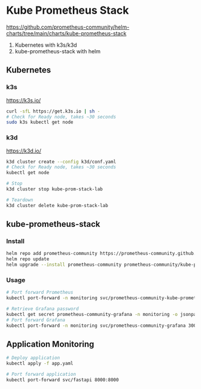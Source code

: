 # Kube Prometheus Stack

<https://github.com/prometheus-community/helm-charts/tree/main/charts/kube-prometheus-stack>

1. Kubernetes with k3s/k3d
2. kube-prometheus-stack with helm

## Kubernetes

### k3s

<https://k3s.io/>

```bash
curl -sfL https://get.k3s.io | sh - 
# Check for Ready node, takes ~30 seconds 
sudo k3s kubectl get node 
```

### k3d

<https://k3d.io/>

```bash
k3d cluster create --config k3d/conf.yaml
# Check for Ready node, takes ~30 seconds
kubectl get node

# Stop
k3d cluster stop kube-prom-stack-lab

# Teardown
k3d cluster delete kube-prom-stack-lab
```

## kube-prometheus-stack

### Install

```bash
helm repo add prometheus-community https://prometheus-community.github.io/helm-charts
helm repo update
helm upgrade --install prometheus-community prometheus-community/kube-prometheus-stack --version 70.1.1 --namespace monitoring --create-namespace -f values.yaml
```

### Usage

```bash
# Port forward Prometheus
kubectl port-forward -n monitoring svc/prometheus-community-kube-prometheus 9090:9090

# Retrieve Grafana password
kubectl get secret prometheus-community-grafana -n monitoring -o jsonpath="{.data.admin-password}" | base64 --decode ; echo
# Port forward Grafana
kubectl port-forward -n monitoring svc/prometheus-community-grafana 3000:80
```

## Application Monitoring

```bash
# Deploy application
kubectl apply -f app.yaml

# Port forward application
kubectl port-forward svc/fastapi 8000:8000
```
